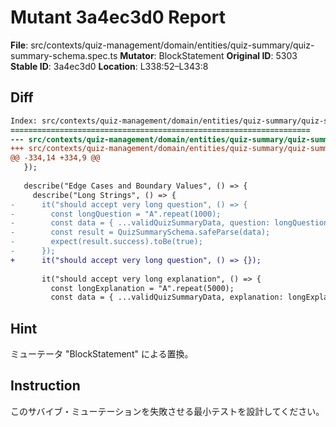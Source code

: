 # Mutant 3a4ec3d0 Report

**File**: src/contexts/quiz-management/domain/entities/quiz-summary/quiz-summary-schema.spec.ts
**Mutator**: BlockStatement
**Original ID**: 5303
**Stable ID**: 3a4ec3d0
**Location**: L338:52–L343:8

## Diff

```diff
Index: src/contexts/quiz-management/domain/entities/quiz-summary/quiz-summary-schema.spec.ts
===================================================================
--- src/contexts/quiz-management/domain/entities/quiz-summary/quiz-summary-schema.spec.ts	original
+++ src/contexts/quiz-management/domain/entities/quiz-summary/quiz-summary-schema.spec.ts	mutated #5303
@@ -334,14 +334,9 @@
   });
 
   describe("Edge Cases and Boundary Values", () => {
     describe("Long Strings", () => {
-      it("should accept very long question", () => {
-        const longQuestion = "A".repeat(1000);
-        const data = { ...validQuizSummaryData, question: longQuestion };
-        const result = QuizSummarySchema.safeParse(data);
-        expect(result.success).toBe(true);
-      });
+      it("should accept very long question", () => {});
 
       it("should accept very long explanation", () => {
         const longExplanation = "A".repeat(5000);
         const data = { ...validQuizSummaryData, explanation: longExplanation };
```

## Hint

ミューテータ "BlockStatement" による置換。

## Instruction

このサバイブ・ミューテーションを失敗させる最小テストを設計してください。
